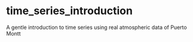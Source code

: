 # time_series_introduction
A gentle introduction to time series using real atmospheric data of Puerto Montt
